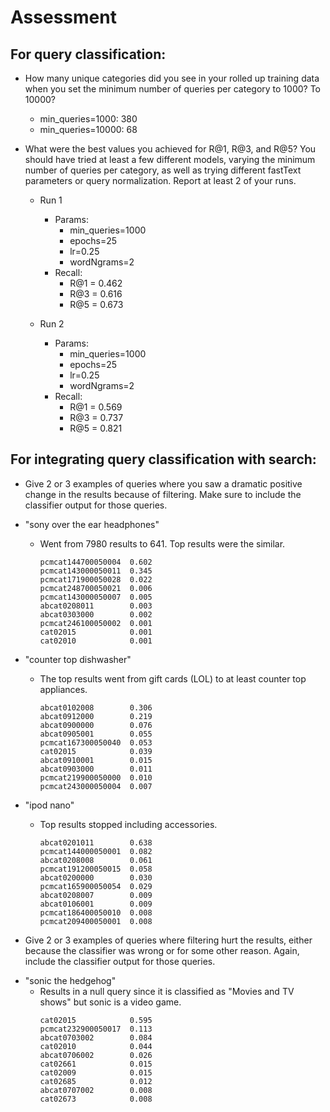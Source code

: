 # Assessment

## For query classification:
- How many unique categories did you see in your rolled up training data when you set the minimum number of queries per category to 1000? To 10000?
    * min_queries=1000: 380
    * min_queries=10000: 68

- What were the best values you achieved for R@1, R@3, and R@5? You should have tried at least a few different models, varying the minimum number of queries per category, as well as trying different fastText parameters or query normalization. Report at least 2 of your runs.

  * Run 1
    * Params:
        * min_queries=1000
        * epochs=25
        * lr=0.25
        * wordNgrams=2
    * Recall:
        * R@1 = 0.462
        * R@3 = 0.616
        * R@5 = 0.673

  * Run 2
    * Params:
        * min_queries=1000
        * epochs=25
        * lr=0.25
        * wordNgrams=2
    * Recall:
        * R@1 = 0.569
        * R@3 = 0.737
        * R@5 = 0.821

## For integrating query classification with search: ###
- Give 2 or 3 examples of queries where you saw a dramatic positive change in the results because of filtering. Make sure to include the classifier output for those queries.

* "sony over the ear headphones"
  * Went from 7980 results to 641. Top results were the similar.

    ```
    pcmcat144700050004	0.602
    pcmcat143000050011	0.345
    pcmcat171900050028	0.022
    pcmcat248700050021	0.006
    pcmcat143000050007	0.005
    abcat0208011    	0.003
    abcat0303000    	0.002
    pcmcat246100050002	0.001
    cat02015        	0.001
    cat02010        	0.001
    ```

* "counter top dishwasher"
  * The top results went from gift cards (LOL) to at least counter top appliances.
    ```
    abcat0102008    	0.306
    abcat0912000    	0.219
    abcat0900000    	0.076
    abcat0905001    	0.055
    pcmcat167300050040	0.053
    cat02015        	0.039
    abcat0910001    	0.015
    abcat0903000    	0.011
    pcmcat219900050000	0.010
    pcmcat243000050004	0.007
    ```
* "ipod nano"
  * Top results stopped including accessories.
    ```
    abcat0201011    	0.638
    pcmcat144000050001	0.082
    abcat0208008    	0.061
    pcmcat191200050015	0.058
    abcat0200000    	0.030
    pcmcat165900050054	0.029
    abcat0208007    	0.009
    abcat0106001    	0.009
    pcmcat186400050010	0.008
    pcmcat209400050001	0.008
    ```
- Give 2 or 3 examples of queries where filtering hurt the results, either because the classifier was wrong or for some other reason. Again, include the classifier output for those queries.
* "sonic the hedgehog"
  * Results in a null query since it is classified as "Movies and TV shows" but sonic is a video game.
    ```
    cat02015        	0.595
    pcmcat232900050017	0.113
    abcat0703002    	0.084
    cat02010        	0.044
    abcat0706002    	0.026
    cat02661        	0.015
    cat02009        	0.015
    cat02685        	0.012
    abcat0707002    	0.008
    cat02673        	0.008
    ```